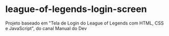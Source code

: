 # league-of-legends-login-screen
Projeto baseado em "Tela de Login do League of Legends com HTML, CSS e JavaScript", do canal Manual do Dev
